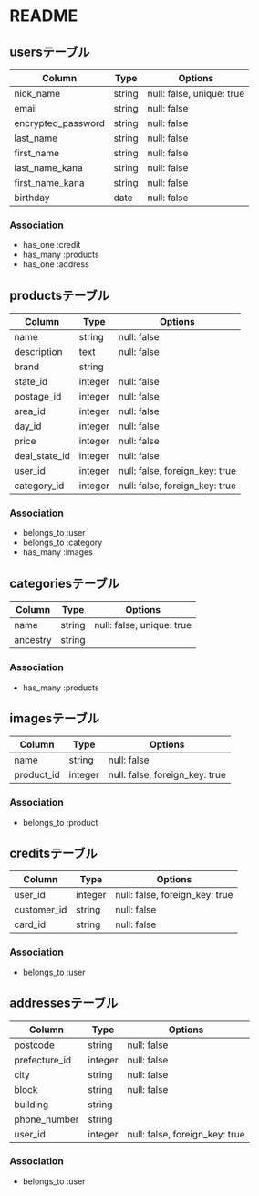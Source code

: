 # README

## usersテーブル
|Column|Type|Options|
|------|----|-------|
|nick_name|string|null: false, unique: true|
|email|string|null: false|
|encrypted_password|string|null: false|
|last_name|string|null: false|
|first_name|string|null: false|
|last_name_kana|string|null: false|
|first_name_kana|string|null: false|
|birthday|date|null: false|
### Association
- has_one :credit
- has_many :products
- has_one :address

## productsテーブル
|Column|Type|Options|
|------|----|-------|
|name|string|null: false|
|description|text|null: false|
|brand|string||
|state_id|integer|null: false|
|postage_id|integer|null: false|
|area_id|integer|null: false|
|day_id|integer|null: false|
|price|integer|null: false|
|deal_state_id|integer|null: false|
|user_id|integer|null: false, foreign_key: true|
|category_id|integer|null: false, foreign_key: true|
### Association
- belongs_to :user
- belongs_to :category
- has_many :images

## categoriesテーブル
|Column|Type|Options|
|------|----|-------|
|name|string|null: false, unique: true|
|ancestry|string||
### Association
- has_many :products

## imagesテーブル
|Column|Type|Options|
|------|----|-------|
|name|string|null: false|
|product_id|integer|null: false, foreign_key: true|
### Association
- belongs_to :product

## creditsテーブル
|Column|Type|Options|
|------|----|-------|
|user_id|integer|null: false, foreign_key: true|
|customer_id|string|null: false|
|card_id|string|null: false|
### Association
- belongs_to :user

## addressesテーブル
|Column|Type|Options|
|------|----|-------|
|postcode|string|null: false|
|prefecture_id|integer|null: false|
|city|string|null: false|
|block|string|null: false|
|building|string||
|phone_number|string||
|user_id|integer|null: false, foreign_key: true|
### Association
- belongs_to :user